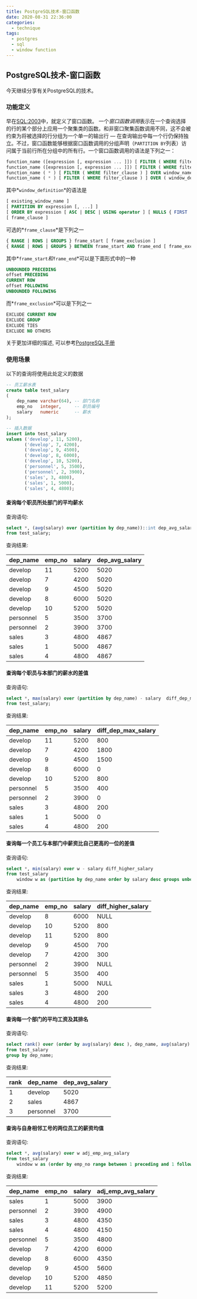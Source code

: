 ```yaml
---
title: PostgreSQL技术-窗口函数
date: 2020-08-31 22:36:00
categories:
  - technique
tags:
  - postgres
  - sql
  - window function
---
```


## PostgreSQL技术-窗口函数

今天继续分享有关PostgreSQL的技术。

### 功能定义

早在[SQL:2003](http://www.wiscorp.com/sql_2003_standard.zip)中，就定义了窗口函数。 一个*窗口函数调用*表示在一个查询选择的行的某个部分上应用一个聚集类的函数。和非窗口聚集函数调用不同，这不会被约束为将被选择的行分组为一个单一的输出行 — 在查询输出中每一个行仍保持独立。不过，窗口函数能够根据窗口函数调用的分组声明（`PARTITION BY`列表）访问属于当前行所在分组中的所有行。一个窗口函数调用的语法是下列之一：

```sql
function_name ([expression [, expression ... ]]) [ FILTER ( WHERE filter_clause ) ] OVER window_name
function_name ([expression [, expression ... ]]) [ FILTER ( WHERE filter_clause ) ] OVER ( window_definition )
function_name ( * ) [ FILTER ( WHERE filter_clause ) ] OVER window_name
function_name ( * ) [ FILTER ( WHERE filter_clause ) ] OVER ( window_definition )
```

其中*`window_definition`*的语法是

```sql
[ existing_window_name ]
[ PARTITION BY expression [, ...] ]
[ ORDER BY expression [ ASC | DESC | USING operator ] [ NULLS { FIRST | LAST } ] [, ...] ]
[ frame_clause ]
```

可选的*`frame_clause`*是下列之一

```sql
{ RANGE | ROWS | GROUPS } frame_start [ frame_exclusion ]
{ RANGE | ROWS | GROUPS } BETWEEN frame_start AND frame_end [ frame_exclusion ]
```

其中*`frame_start`*和*`frame_end`*可以是下面形式中的一种

```sql
UNBOUNDED PRECEDING
offset PRECEDING
CURRENT ROW
offset FOLLOWING
UNBOUNDED FOLLOWING
```

而*`frame_exclusion`*可以是下列之一

```sql
EXCLUDE CURRENT ROW
EXCLUDE GROUP
EXCLUDE TIES
EXCLUDE NO OTHERS
```

关于更加详细的描述, 可以参考[PostgreSQL手册](https://www.postgresql.org/docs/13/sql-expressions.html#SYNTAX-WINDOW-FUNCTIONS)

### 使用场景

以下的查询将使用此处定义的数据
```sql
-- 员工薪水表
create table test_salary
(
    dep_name varchar(64), -- 部门名称
    emp_no   integer,     -- 职员编号
    salary   numeric      -- 薪水
);

-- 插入数据
insert into test_salary
values ('develop', 11, 5200),
       ('develop', 7, 4200),
       ('develop', 9, 4500),
       ('develop', 8, 6000),
       ('develop', 10, 5200),
       ('personnel', 5, 3500),
       ('personnel', 2, 3900),
       ('sales', 3, 4800),
       ('sales', 1, 5000),
       ('sales', 4, 4800);
```

#### 查询每个职员所处部门的平均薪水

查询语句:

```sql
select *, (avg(salary) over (partition by dep_name))::int dep_avg_salary
from test_salary;
```

查询结果:

| dep\_name | emp\_no | salary | dep\_avg\_salary |
| :-------- | :------ | :----- | :--------------- |
| develop   | 11      | 5200   | 5020             |
| develop   | 7       | 4200   | 5020             |
| develop   | 9       | 4500   | 5020             |
| develop   | 8       | 6000   | 5020             |
| develop   | 10      | 5200   | 5020             |
| personnel | 5       | 3500   | 3700             |
| personnel | 2       | 3900   | 3700             |
| sales     | 3       | 4800   | 4867             |
| sales     | 1       | 5000   | 4867             |
| sales     | 4       | 4800   | 4867             |

#### 查询每个职员与本部门的薪水的差值

查询语句:

```sql
select *, max(salary) over (partition by dep_name) - salary  diff_dep_max_salary
from test_salary;
```
查询结果:

| dep\_name | emp\_no | salary | diff\_dep\_max\_salary |
| :--- | :--- | :--- | :--- |
| develop | 11 | 5200 | 800 |
| develop | 7 | 4200 | 1800 |
| develop | 9 | 4500 | 1500 |
| develop | 8 | 6000 | 0 |
| develop | 10 | 5200 | 800 |
| personnel | 5 | 3500 | 400 |
| personnel | 2 | 3900 | 0 |
| sales | 3 | 4800 | 200 |
| sales | 1 | 5000 | 0 |
| sales | 4 | 4800 | 200 |

#### 查询每一个员工与本部门中薪资比自己更高的一位的差值

查询语句:

```sql
select *, min(salary) over w - salary diff_higher_salary
from test_salary
    window w as (partition by dep_name order by salary desc groups unbounded preceding exclude group);
```

查询结果:

| dep\_name | emp\_no | salary | diff\_higher\_salary |
| :-------- | :------ | :----- | :------------------- |
| develop   | 8       | 6000   | NULL                 |
| develop   | 10      | 5200   | 800                  |
| develop   | 11      | 5200   | 800                  |
| develop   | 9       | 4500   | 700                  |
| develop   | 7       | 4200   | 300                  |
| personnel | 2       | 3900   | NULL                 |
| personnel | 5       | 3500   | 400                  |
| sales     | 1       | 5000   | NULL                 |
| sales     | 3       | 4800   | 200                  |
| sales     | 4       | 4800   | 200                  |

#### 查询每一个部门的平均工资及其排名

查询语句:

```sql
select rank() over (order by avg(salary) desc ), dep_name, avg(salary)::int dep_avg_salary
from test_salary
group by dep_name;
```

查询结果:

| rank | dep\_name | dep\_avg\_salary |
| :--- | :--- | :--- |
| 1 | develop | 5020 |
| 2 | sales | 4867 |
| 3 | personnel | 3700 |

#### 查询与自身相邻工号的两位员工的薪资均值

查询语句:

```sql
select *, avg(salary) over w adj_emp_avg_salary
from test_salary
    window w as (order by emp_no range between 1 preceding and 1 following exclude current row );
```

查询结果:

| dep\_name | emp\_no | salary | adj\_emp\_avg\_salary |
| :--- | :--- | :--- | :--- |
| sales | 1 | 5000 | 3900 |
| personnel | 2 | 3900 | 4900 |
| sales | 3 | 4800 | 4350 |
| sales | 4 | 4800 | 4150 |
| personnel | 5 | 3500 | 4800 |
| develop | 7 | 4200 | 6000 |
| develop | 8 | 6000 | 4350 |
| develop | 9 | 4500 | 5600 |
| develop | 10 | 5200 | 4850 |
| develop | 11 | 5200 | 5200 |
